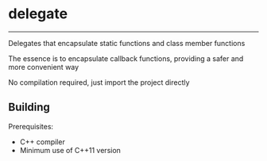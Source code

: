# delegate

----

Delegates that encapsulate static functions and class member functions

The essence is to encapsulate callback functions, providing a safer and more convenient way

No compilation required, just import the project directly

## Building

Prerequisites:

- C++ compiler
- Minimum use of C++11 version

